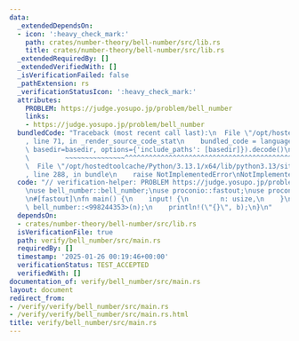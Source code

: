 ```yaml
---
data:
  _extendedDependsOn:
  - icon: ':heavy_check_mark:'
    path: crates/number-theory/bell-number/src/lib.rs
    title: crates/number-theory/bell-number/src/lib.rs
  _extendedRequiredBy: []
  _extendedVerifiedWith: []
  _isVerificationFailed: false
  _pathExtension: rs
  _verificationStatusIcon: ':heavy_check_mark:'
  attributes:
    PROBLEM: https://judge.yosupo.jp/problem/bell_number
    links:
    - https://judge.yosupo.jp/problem/bell_number
  bundledCode: "Traceback (most recent call last):\n  File \"/opt/hostedtoolcache/Python/3.13.1/x64/lib/python3.13/site-packages/onlinejudge_verify/documentation/build.py\"\
    , line 71, in _render_source_code_stat\n    bundled_code = language.bundle(stat.path,\
    \ basedir=basedir, options={'include_paths': [basedir]}).decode()\n          \
    \         ~~~~~~~~~~~~~~~^^^^^^^^^^^^^^^^^^^^^^^^^^^^^^^^^^^^^^^^^^^^^^^^^^^^^^^^^^^^^^^^^^\n\
    \  File \"/opt/hostedtoolcache/Python/3.13.1/x64/lib/python3.13/site-packages/onlinejudge_verify/languages/rust.py\"\
    , line 288, in bundle\n    raise NotImplementedError\nNotImplementedError\n"
  code: "// verification-helper: PROBLEM https://judge.yosupo.jp/problem/bell_number\n\
    \nuse bell_number::bell_number;\nuse proconio::fastout;\nuse proconio::input;\n\
    \n#[fastout]\nfn main() {\n    input! {\n        n: usize,\n    }\n    let b =\
    \ bell_number::<998244353>(n);\n    println!(\"{}\", b);\n}\n"
  dependsOn:
  - crates/number-theory/bell-number/src/lib.rs
  isVerificationFile: true
  path: verify/bell_number/src/main.rs
  requiredBy: []
  timestamp: '2025-01-26 00:19:46+00:00'
  verificationStatus: TEST_ACCEPTED
  verifiedWith: []
documentation_of: verify/bell_number/src/main.rs
layout: document
redirect_from:
- /verify/verify/bell_number/src/main.rs
- /verify/verify/bell_number/src/main.rs.html
title: verify/bell_number/src/main.rs
---
```


